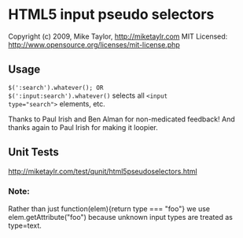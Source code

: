 # HTML5 input pseudo selectors
Copyright (c) 2009, Mike Taylor, http://miketaylr.com
MIT Licensed: http://www.opensource.org/licenses/mit-license.php

## Usage
<code>$(':search').whatever(); OR $(':input:search').whatever()</code>
selects all <code>&lt;input type="search"&gt;</code> elements, etc.

Thanks to Paul Irish and Ben Alman for non-medicated feedback!
And thanks again to Paul Irish for making it loopier.

## Unit Tests
http://miketaylr.com/test/qunit/html5pseudoselectors.html

### Note:
Rather than just function(elem){return type === "foo"} we use elem.getAttribute("foo") because unknown input types are treated as type=text.